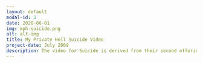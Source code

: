 ```yaml
---
layout: default
modal-id: 3
date: 2020-06-01
img: mph-suicide.png
alt: alt-img
title: My Private Hell Suicide Video
project-date: July 2009
description: The video for Suicide is derived from their second offering, "Suicide EP." Filmed and directed by Jakob Jensen at the old warehouse of guitar sponsor Coffin Case, the band is captured in a live element that invokes drama, frustration and reality. Check out My Private Hell's Official video for <a href="https://www.youtube.com/watch?v=MuR2TlijYPE">Suicide</a> on YouTube.
---
```

